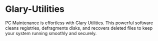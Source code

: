 # Glary-Utilities
PC Maintenance is effortless with Glary Utilities. This powerful software cleans registries, defragments disks, and recovers deleted files to keep your system running smoothly and securely.
